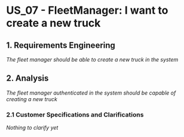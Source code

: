 # US_07 - FleetManager: I want to create a new truck 

## 1. Requirements Engineering

*The fleet manager should be able to create a new truck in the system*


## 2. Analysis

*The fleet manager authenticated in the system should be capable of creating a new truck*

### 2.1 Customer Specifications and Clarifications


*Nothing to clarify yet*